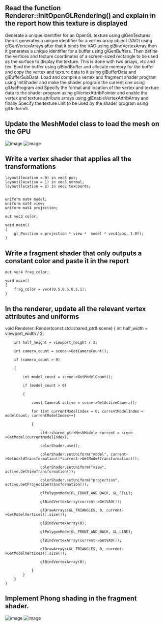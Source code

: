  ## Read the function Renderer::InitOpenGLRendering() and explain in the report how this texture is displayed
Generate a unique identifier for an OpenGL texture using glGenTextures then it generates a unique identifier for a vertex array object (VAO) using glGenVertexArrays after that it binds the VAO using glBindVertexArray then it generates a unique identifier for a buffer using glGenBuffers.
Then define the vertices and texture coordinates of a screen-sized rectangle to be used as the surface to display the texture. This is done with two arrays, vtc and tex.
Bind the buffer using glBindBuffer and allocate memory for the buffer and copy the vertex and texture data to it using glBufferData and glBufferSubData.
Load and compile a vertex and fragment shader program using InitShader and make the shader program the current one using glUseProgram and Specify the format and location of the vertex and texture data to the shader program using glVertexAttribPointer and enable the vertex and texture attribute arrays using glEnableVertexAttribArray and finally Specify the texture unit to be used by the shader program using glUniform1i.

## Update the MeshModel class to load the mesh on the GPU
![image](https://user-images.githubusercontent.com/116717525/221362867-fc75c34a-8554-4fcb-ad41-62d10546a6b8.png)
![image](https://user-images.githubusercontent.com/116717525/221362899-1670717c-dad4-42c7-b843-320a92691777.png)

## Write a vertex shader that applies all the transformations


    layout(location = 0) in vec3 pos;
    layout(location = 1) in vec3 normal;
    layout(location = 2) in vec2 texCoords;

 
    uniform mat4 model;
    uniform mat4 view;
    uniform mat4 projection;

    out vec3 color;

    void main()
    {
        gl_Position = projection * view *  model * vec4(pos, 1.0f);
    }

## Write a fragment shader that only outputs a constant color and paste it in the report

    out vec4 frag_color;

    void main()
    {
        frag_color = vec4(0.5,0.5,0.5,1);
    }

## In the renderer, update all the relevant vertex attributes and uniforms

   void Renderer::Render(const std::shared_ptr<Scene>& scene)
    {
        int half_width = viewport_width / 2;
 
        int half_height = viewport_height / 2;
 
        int camera_count = scene->GetCameraCount();
 
        if (camera_count > 0)
 
        {
 
            int model_count = scene->GetModelCount();
 
            if (model_count > 0)
 
            {
 
                const Camera& active = scene->GetActiveCamera();
 
                for (int currentModelIndex = 0; currentModelIndex < modelCount; currentModelIndex++)
                                                        
                {
                                                        
                    std::shared_ptr<MeshModel> current = scene->GetModel(currentModelIndex);
 
                    colorShader.use();
 
                    colorShader.setUniform("model", current->GetWorldTransformation()*current->GetModelTransformation());
 
                    colorShader.setUniform("view", active.GetViewTransformation());
 
                    colorShader.setUniform("projection", active.GetProjectionTransformation());
 
                    glPolygonMode(GL_FRONT_AND_BACK, GL_FILL);
 
                    glBindVertexArray(current->GetVAO());
 
                    glDrawArrays(GL_TRIANGLES, 0, current->GetModelVertices().size());
 
                    glBindVertexArray(0);
 
                    glPolygonMode(GL_FRONT_AND_BACK, GL_LINE);
 
                    glBindVertexArray(current->GetVAO());
 
                    glDrawArrays(GL_TRIANGLES, 0, current->GetModelVertices().size());
 
                    glBindVertexArray(0);
 
                }
            }
        }
    }
 
 ## Implement Phong shading in the fragment shader.
 ![image](https://user-images.githubusercontent.com/116717525/221672729-5f4a1fdd-c445-4462-8044-9ef5c8537a6c.png)
![image](https://user-images.githubusercontent.com/116717525/221672812-e65e38cf-3e09-4c2b-acd9-5f8f5078d935.png)

